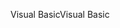 <span data-ttu-id="9eba9-101">Visual Basic</span><span class="sxs-lookup"><span data-stu-id="9eba9-101">Visual Basic</span></span>